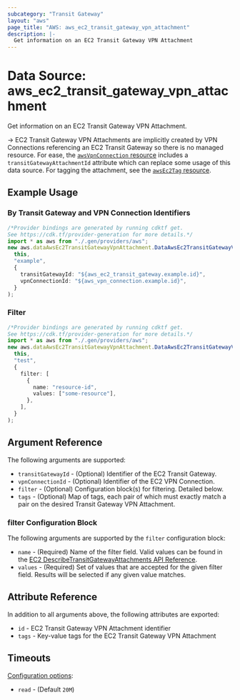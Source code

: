 ```yaml
---
subcategory: "Transit Gateway"
layout: "aws"
page_title: "AWS: aws_ec2_transit_gateway_vpn_attachment"
description: |-
  Get information on an EC2 Transit Gateway VPN Attachment
---
```


# Data Source: aws\_ec2\_transit\_gateway\_vpn\_attachment

Get information on an EC2 Transit Gateway VPN Attachment.

\-> EC2 Transit Gateway VPN Attachments are implicitly created by VPN Connections referencing an EC2 Transit Gateway so there is no managed resource. For ease, the [`awsVpnConnection` resource](/docs/providers/aws/r/vpn_connection.html) includes a `transitGatewayAttachmentId` attribute which can replace some usage of this data source. For tagging the attachment, see the [`awsEc2Tag` resource](/docs/providers/aws/r/ec2_tag.html).

## Example Usage

### By Transit Gateway and VPN Connection Identifiers

```typescript
/*Provider bindings are generated by running cdktf get.
See https://cdk.tf/provider-generation for more details.*/
import * as aws from "./.gen/providers/aws";
new aws.dataAwsEc2TransitGatewayVpnAttachment.DataAwsEc2TransitGatewayVpnAttachment(
  this,
  "example",
  {
    transitGatewayId: "${aws_ec2_transit_gateway.example.id}",
    vpnConnectionId: "${aws_vpn_connection.example.id}",
  }
);

```

### Filter

```typescript
/*Provider bindings are generated by running cdktf get.
See https://cdk.tf/provider-generation for more details.*/
import * as aws from "./.gen/providers/aws";
new aws.dataAwsEc2TransitGatewayVpnAttachment.DataAwsEc2TransitGatewayVpnAttachment(
  this,
  "test",
  {
    filter: [
      {
        name: "resource-id",
        values: ["some-resource"],
      },
    ],
  }
);

```

## Argument Reference

The following arguments are supported:

* `transitGatewayId` - (Optional) Identifier of the EC2 Transit Gateway.
* `vpnConnectionId` - (Optional) Identifier of the EC2 VPN Connection.
* `filter` - (Optional) Configuration block(s) for filtering. Detailed below.
* `tags` - (Optional) Map of tags, each pair of which must exactly match a pair on the desired Transit Gateway VPN Attachment.

### filter Configuration Block

The following arguments are supported by the `filter` configuration block:

* `name` - (Required) Name of the filter field. Valid values can be found in the [EC2 DescribeTransitGatewayAttachments API Reference](https://docs.aws.amazon.com/AWSEC2/latest/APIReference/API_DescribeTransitGatewayAttachments.html).
* `values` - (Required) Set of values that are accepted for the given filter field. Results will be selected if any given value matches.

## Attribute Reference

In addition to all arguments above, the following attributes are exported:

* `id` - EC2 Transit Gateway VPN Attachment identifier
* `tags` - Key-value tags for the EC2 Transit Gateway VPN Attachment

## Timeouts

[Configuration options](https://developer.hashicorp.com/terraform/language/resources/syntax#operation-timeouts):

* `read` - (Default `20M`)
